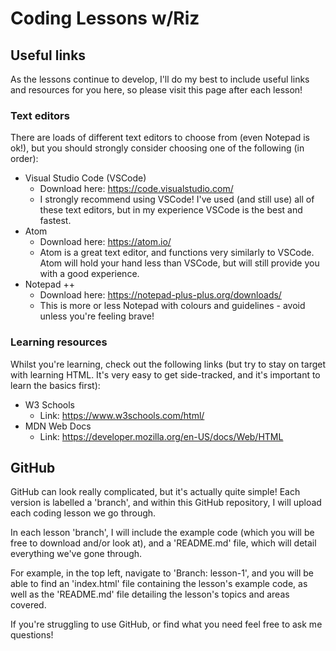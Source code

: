 # Coding Lessons w/Riz


## Useful links
As the lessons continue to develop, I'll do my best to include useful links and resources for you here, so please visit this page after each lesson!

### Text editors

There are loads of different text editors to choose from (even Notepad is ok!), but you should strongly consider choosing one of the following (in order):

* Visual Studio Code (VSCode)
  - Download here: https://code.visualstudio.com/
  - I strongly recommend using VSCode! I've used (and still use) all of these text editors, but in my experience VSCode is the best and fastest.
* Atom
  - Download here: https://atom.io/
  - Atom is a great text editor, and functions very similarly to VSCode. Atom will hold your hand less than VSCode, but will still provide you with a good experience.
* Notepad ++
  - Download here: https://notepad-plus-plus.org/downloads/
  - This is more or less Notepad with colours and guidelines - avoid unless you're feeling brave!

### Learning resources

Whilst you're learning, check out the following links (but try to stay on target with learning HTML. It's very easy to get side-tracked, and it's important to learn the basics first):

* W3 Schools
  - Link: https://www.w3schools.com/html/
* MDN Web Docs
  - Link: https://developer.mozilla.org/en-US/docs/Web/HTML

## GitHub

GitHub can look really complicated, but it's actually quite simple! Each version is labelled a 'branch', and within this GitHub repository, I will upload each coding lesson we go through.

In each lesson 'branch', I will include the example code (which you will be free to download and/or look at), and a 'README.md' file, which will detail everything we've gone through.

For example, in the top left, navigate to 'Branch: lesson-1', and you will be able to find an 'index.html' file containing the lesson's example code, as well as the 'README.md' file detailing the lesson's topics and areas covered.

If you're struggling to use GitHub, or find what you need feel free to ask me questions!
